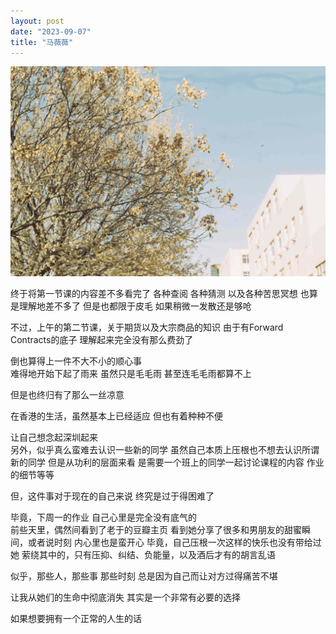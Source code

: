 ```yaml
---
layout: post
date: "2023-09-07"
title: "马薇薇"
---
```


<img alt="Room" src="/assets/posts/home-tree.jpg" class="post-image black"/>

终于将第一节课的内容差不多看完了
各种查阅
各种猜测
以及各种苦思冥想
也算是理解地差不多了
但是也都限于皮毛
如果稍微一发散还是够呛

不过，上午的第二节课，关于期货以及大宗商品的知识
由于有Forward Contracts的底子
理解起来完全没有那么费劲了

倒也算得上一件不大不小的顺心事
<br>
难得地开始下起了雨来
虽然只是毛毛雨
甚至连毛毛雨都算不上

但是也终归有了那么一丝凉意

在香港的生活，虽然基本上已经适应
但也有着种种不便

让自己想念起深圳起来
<br>
另外，似乎真么蛮难去认识一些新的同学
虽然自己本质上压根也不想去认识所谓新的同学
但是从功利的层面来看
是需要一个班上的同学一起讨论课程的内容
作业的细节等等

但，这件事对于现在的自己来说
终究是过于得困难了

毕竟，下周一的作业
自己心里是完全没有底气的
<br>
前些天里，偶然间看到了老于的豆瓣主页
看到她分享了很多和男朋友的甜蜜瞬间，或者说时刻
内心里也是蛮开心
毕竟，自己压根一次这样的快乐也没有带给过她
萦绕其中的，只有压抑、纠结、负能量，以及酒后才有的胡言乱语

似乎，那些人，那些事
那些时刻
总是因为自己而让对方过得痛苦不堪

让我从她们的生命中彻底消失
其实是一个非常有必要的选择

如果想要拥有一个正常的人生的话